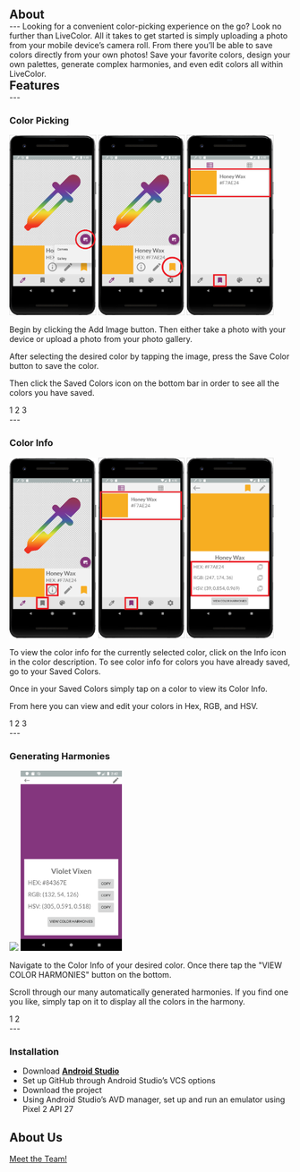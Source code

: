 
<h2 style="margin: auto;">About</h2>
---
Looking for a convenient color-picking experience on the go? Look no further than LiveColor. All it takes to get started is simply uploading a photo from your mobile device’s camera roll. From there you’ll be able to save colors directly from your own photos! Save your favorite colors, design your own palettes, generate complex harmonies, and even edit colors all within LiveColor.  

<h2 style="margin: auto;">Features</h2>
---

### Color Picking
<div class="flex-container">
  <img id="img1CP" class="step1CP" height="322" src="1-colorpicking.png">
  <img id="img2CP" class="step2CP" height="322" src="2-colorpicking.png">
  <img id="img3CP" class="step3CP" height="322" src="3-colorpicking.png">
  <p id="instruction1CP" class="instruction1CP">Begin by clicking the Add Image button. Then either take a photo with your device or upload a photo from your photo gallery.</p>
  <p id="instruction2CP" class="instruction2CP">After selecting the desired color by tapping the image, press the Save Color button to save the color.</p>
  <p id="instruction3CP" class="instruction3CP">Then click the Saved Colors icon on the bottom bar in order to see all the colors you have saved.</p>
</div>
<div class="center">
  <div class="pagination">
    <a id="link1CP" onclick="onStep1CP()" class="activeCP">1</a>
    <a id="link2CP" onclick="onStep2CP()">2</a>
    <a id="link3CP" onclick="onStep3CP()">3</a>
  </div>
</div>
---

### Color Info
<div class="flex-container">
  <img id="img1CI" class="step1CI" height="322" src="1-colorinfo.png">
  <img id="img2CI" class="step2CI" height="322" src="3-colorpicking.png"> <!--uses the same image so I'm resuing it to save space-->
  <img id="img3CI" class="step3CI" height="322" src="3-colorinfo.png"> 
  <p id="instruction1CI" class="instruction1CI">To view the color info for the currently selected color, click on the Info icon in the color description. To see color info for       colors you have already saved, go to your Saved Colors.</p>
  <p id="instruction2CI" class="instruction2CI">Once in your Saved Colors simply tap on a color to view its Color Info.</p>
  <p id="instruction3CI" class="instruction3CI">From here you can view and edit your colors in Hex, RGB, and HSV.</p>
</div>
<div class="center">
  <div class="pagination">
    <a id="link1CI" onclick="onStep1CI()" class="activeCI">1</a>
    <a id="link2CI" onclick="onStep2CI()">2</a>
    <a id="link3CI" onclick="onStep3CI()">3</a>
  </div>
</div>
---

### Generating Harmonies
<div class="flex-container">
  <img id="img1CH" class="step1CH" height="322" src="color_picker.gif">
  <img id="img2CH" class="step2CH" height="322" src="color_info.png">
  <p id="instruction1CH" class="instruction1CH">Navigate to the Color Info of your desired color. Once there tap the "VIEW COLOR HARMONIES" button on the bottom.</p>
  <p id="instruction2CH" class="instruction2CH">Scroll through our many automatically generated harmonies. If you find one you like, simply tap on it to display all the colors       in the harmony.</p>
</div>
<div class="center">
  <div class="pagination">
  <a id="link1CH" onclick="onStep1CH()" class="activeCH">1</a>
  <a id="link2CH" onclick="onStep2CH()">2</a>
  </div>
</div>
---

### Installation

- Download **[Android Studio](https://developer.android.com/studio)**
- Set up GitHub through Android Studio’s VCS options
- Download the project
- Using Android Studio’s AVD manager, set up and run an emulator using Pixel 2 API 27

## About Us
<a href="./credits.html">Meet the Team!</a>

<script>
 //these 3 functions switch between the 3 tutorial images for Color Picking (C.P.)
  function onStep1CP() {
    var x = document.getElementsByClassName("activeCP");
    var i;
    for (i = 0; i < x.length; i++) {
      x[i].classList.remove("activeCP");
    }
    document.getElementById("link1CP").classList.add("activeCP");
    //
    document.getElementById("img1CP").style.display = "block";
    document.getElementById("img2CP").style.display = "none";
    document.getElementById("img3CP").style.display = "none";
    //Displays the correct instruction message
    document.getElementById("instruction1CP").style.display = "block";
    document.getElementById("instruction2CP").style.display = "none";
    document.getElementById("instruction3CP").style.display = "none";
  }
  
  function onStep2CP() {
    var x = document.getElementsByClassName("activeCP");
    var i;
    for (i = 0; i < x.length; i++) {
      x[i].classList.remove("activeCP");
    }
    document.getElementById("link2CP").classList.add("activeCP");
    //
    document.getElementById("img1CP").style.display = "none";
    document.getElementById("img2CP").style.display = "block";
    document.getElementById("img3CP").style.display = "none";
    //Displays the correct instruction message
    document.getElementById("instruction1CP").style.display = "none";
    document.getElementById("instruction2CP").style.display = "block";
    document.getElementById("instruction3CP").style.display = "none";
  }
  
  function onStep3CP() {
    var x = document.getElementsByClassName("activeCP");
    var i;
    for (i = 0; i < x.length; i++) {
      x[i].classList.remove("activeCP");
    }
    document.getElementById("link3CP").classList.add("activeCP");
    //
    document.getElementById("img1CP").style.display = "none";
    document.getElementById("img2CP").style.display = "none";
    document.getElementById("img3CP").style.display = "block";
    //Displays the correct instruction message
    document.getElementById("instruction1CP").style.display = "none";
    document.getElementById("instruction2CP").style.display = "none";
    document.getElementById("instruction3CP").style.display = "block";
  }
  
  //these 3 functions switch between the 3 tutorial images for Color Info (C.I.)
  function onStep1CI() {
    var x = document.getElementsByClassName("activeCI");
    var i;
    for (i = 0; i < x.length; i++) {
      x[i].classList.remove("activeCI");
    }
    document.getElementById("link1CI").classList.add("activeCI");
    //
    document.getElementById("img1CI").style.display = "block";
    document.getElementById("img2CI").style.display = "none";
    document.getElementById("img3CI").style.display = "none";
    //Displays the correct instruction message
    document.getElementById("instruction1CI").style.display = "block";
    document.getElementById("instruction2CI").style.display = "none";
    document.getElementById("instruction3CI").style.display = "none";
  }
  
  function onStep2CI() {
    var x = document.getElementsByClassName("activeCI");
    var i;
    for (i = 0; i < x.length; i++) {
      x[i].classList.remove("activeCI");
    }
    document.getElementById("link2CI").classList.add("activeCI");
    //
    document.getElementById("img1CI").style.display = "none";
    document.getElementById("img2CI").style.display = "block";
    document.getElementById("img3CI").style.display = "none";
    //Displays the correct instruction message
    document.getElementById("instruction1CI").style.display = "none";
    document.getElementById("instruction2CI").style.display = "block";
    document.getElementById("instruction3CI").style.display = "none";
  }
  
  function onStep3CI() {
    var x = document.getElementsByClassName("activeCI");
    var i;
    for (i = 0; i < x.length; i++) {
      x[i].classList.remove("activeCI");
    }
    document.getElementById("link3CI").classList.add("activeCI");
    //
    document.getElementById("img1CI").style.display = "none";
    document.getElementById("img2CI").style.display = "none";
    document.getElementById("img3CI").style.display = "block";
    //Displays the correct instruction message
    document.getElementById("instruction1CI").style.display = "none";
    document.getElementById("instruction2CI").style.display = "none";
    document.getElementById("instruction3CI").style.display = "block";
  }
  
  //these 3 functions switch between the 3 tutorial images for Color Harmonies (C.H.)
  function onStep1CH() {
    var x = document.getElementsByClassName("activeCH");
    var i;
    for (i = 0; i < x.length; i++) {
      x[i].classList.remove("activeCH");
    }
    document.getElementById("link1CH").classList.add("activeCH");
    //
    document.getElementById("img1CH").style.display = "block";
    document.getElementById("img2CH").style.display = "none";
    //Displays the correct instruction message
    document.getElementById("instruction1CH").style.display = "block";
    document.getElementById("instruction2CH").style.display = "none";
  }
  
  function onStep2CH() {
    var x = document.getElementsByClassName("activeCH");
    var i;
    for (i = 0; i < x.length; i++) {
      x[i].classList.remove("activeCH");
    }
    document.getElementById("link2CH").classList.add("activeCH");
    //
    document.getElementById("img1CH").style.display = "none";
    document.getElementById("img2CH").style.display = "block";
    //Displays the correct instruction message
    document.getElementById("instruction1CH").style.display = "none";
    document.getElementById("instruction2CH").style.display = "block";
  }
</script>
